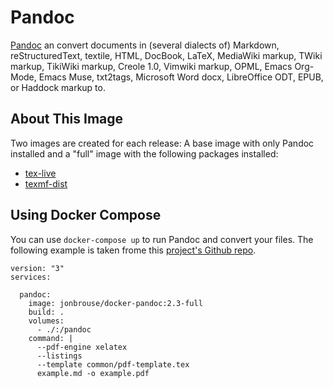 # Pandoc

[Pandoc](https://pandoc.org/) an convert documents in (several dialects of) Markdown, reStructuredText, textile, HTML, DocBook, LaTeX, MediaWiki markup, TWiki markup, TikiWiki markup, Creole 1.0, Vimwiki markup, OPML, Emacs Org-Mode, Emacs Muse, txt2tags, Microsoft Word docx, LibreOffice ODT, EPUB, or Haddock markup to.

## About This Image

Two images are created for each release: A base image with only Pandoc installed and a "full" image with the following packages installed:

- [tex-live](https://pkgs.alpinelinux.org/package/edge/community/x86_64/texlive-full)
- [texmf-dist](https://pkgs.alpinelinux.org/package/edge/community/x86_64/texmf-dist)

## Using Docker Compose 

You can use `docker-compose up` to run Pandoc and convert your files. The following example is taken frome this [project's Github repo](https://github.com/jonbrouse/docker-pandoc).

```
version: "3"
services:

  pandoc:
    image: jonbrouse/docker-pandoc:2.3-full
    build: .
    volumes:
      - ./:/pandoc
    command: |
      --pdf-engine xelatex
      --listings
      --template common/pdf-template.tex
      example.md -o example.pdf
```
